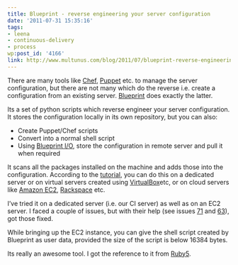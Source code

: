 ```yaml
---
title: Blueprint - reverse engineering your server configuration
date: '2011-07-31 15:35:16'
tags:
- leena
- continuous-delivery
- process
wp:post_id: '4166'
link: http://www.multunus.com/blog/2011/07/blueprint-reverse-engineering-your-server-configuration/
---
```


There are many tools like [Chef](http://wiki.opscode.com/display/chef/Home), [Puppet](http://projects.puppetlabs.com/projects/puppet) etc. to manage the server configuration, but there are not many which do the reverse i.e. create a configuration from an existing server. [Blueprint](https://github.com/devstructure/blueprint) does exactly the latter.

Its a set of python scripts which reverse engineer your server configuration. It stores the configuration locally in its own repository, but you can also:

- Create Puppet/Chef scripts
- Convert into a normal shell script
- Using [Blueprint I/O](https://github.com/devstructure/blueprint-io), store the configuration in remote server and pull it when required

It scans all the packages installed on the machine and adds those into the configuration. According to the [tutorial](https://devstructure.com/docs/tutorial.html), you can do this on a dedicated server or on virtual servers created using [VirtualBox](http://www.virtualbox.org/)etc, or on cloud servers like [Amazon EC2](http://aws.amazon.com/ec2), [Rackspace](http://www.rackspacecloud.com/cloud_hosting_products/servers) etc.

I’ve tried it on a dedicated server (i.e. our CI server) as well as on an EC2 server. I faced a couple of issues, but with their help (see issues [71](https://github.com/devstructure/blueprint/issues/71) and [63](https://github.com/devstructure/blueprint/issues/63)), got those fixed.

While bringing up the EC2 instance, you can give the shell script created by Blueprint as user data, provided the size of the script is below 16384 bytes.

Its really an awesome tool. I got the reference to it from [Ruby5](http://ruby5.envylabs.com/episodes/189-episode-186-june-24-2011/stories/1668-blueprint).
